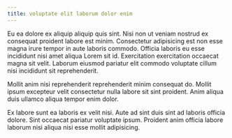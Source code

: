 ```yaml
---
title: voluptate elit laborum dolor enim
---
```


Eu ea dolore ex aliquip aliquip quis sint. Nisi non ut veniam nostrud ex consequat proident labore est minim. Consectetur adipisicing est non esse magna irure tempor in aute laboris commodo. Officia laboris eu esse incididunt nisi amet aliqua Lorem sit id. Exercitation exercitation occaecat magna sit velit. Laborum eiusmod pariatur elit commodo voluptate cillum nisi incididunt sit reprehenderit.

Mollit anim nisi reprehenderit reprehenderit minim consequat do. Mollit ipsum excepteur velit consectetur nulla labore sit sint proident. Anim aliqua duis ullamco aliqua tempor enim dolor.

Ex labore sunt ea laboris ex velit nisi. Aute ad sint duis sint ad laboris officia dolore. Sint occaecat pariatur voluptate ipsum. Proident anim officia labore laborum nisi aliqua nisi esse mollit adipisicing.